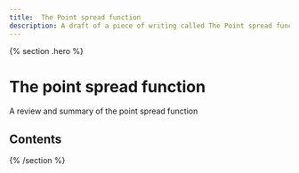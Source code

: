 ```yaml
---
title:  The Point spread function
description: A draft of a piece of writing called The Point spread function
---
```


{% section .hero %}
# The point spread function
A review and summary of the point spread function
## Contents


{% /section %}